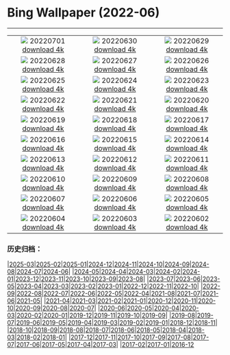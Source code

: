 # Bing Wallpaper (2022-06)
**************
| | | |
| :----: | :----: | :----: |
| ![](https://www.bing.com/th?id=OHR.WeatherGirls_DE-DE7340141862_1920x1080.jpg) 20220701 [download 4k](https://www.bing.com/th?id=OHR.WeatherGirls_DE-DE7340141862_UHD.jpg) | ![](https://www.bing.com/th?id=OHR.AcramanCrater_DE-DE1372697861_1920x1080.jpg) 20220630 [download 4k](https://www.bing.com/th?id=OHR.AcramanCrater_DE-DE1372697861_UHD.jpg) | ![](https://www.bing.com/th?id=OHR.PhangNgaBay_DE-DE1183484972_1920x1080.jpg) 20220629 [download 4k](https://www.bing.com/th?id=OHR.PhangNgaBay_DE-DE1183484972_UHD.jpg) |
| ![](https://www.bing.com/th?id=OHR.TafilaletOasis_DE-DE0997469504_1920x1080.jpg) 20220628 [download 4k](https://www.bing.com/th?id=OHR.TafilaletOasis_DE-DE0997469504_UHD.jpg) | ![](https://www.bing.com/th?id=OHR.ValensoleLavender_DE-DE0767050848_1920x1080.jpg) 20220627 [download 4k](https://www.bing.com/th?id=OHR.ValensoleLavender_DE-DE0767050848_UHD.jpg) | ![](https://www.bing.com/th?id=OHR.BBMomCub_DE-DE9961022833_1920x1080.jpg) 20220626 [download 4k](https://www.bing.com/th?id=OHR.BBMomCub_DE-DE9961022833_UHD.jpg) |
| ![](https://www.bing.com/th?id=OHR.MuenchenWelt_DE-DE9487283103_1920x1080.jpg) 20220625 [download 4k](https://www.bing.com/th?id=OHR.MuenchenWelt_DE-DE9487283103_UHD.jpg) | ![](https://www.bing.com/th?id=OHR.CenoteDiver_DE-DE9154723254_1920x1080.jpg) 20220624 [download 4k](https://www.bing.com/th?id=OHR.CenoteDiver_DE-DE9154723254_UHD.jpg) | ![](https://www.bing.com/th?id=OHR.MostarBridge_DE-DE8884260244_1920x1080.jpg) 20220623 [download 4k](https://www.bing.com/th?id=OHR.MostarBridge_DE-DE8884260244_UHD.jpg) |
| ![](https://www.bing.com/th?id=OHR.AmazonianEcuador_DE-DE8387887234_1920x1080.jpg) 20220622 [download 4k](https://www.bing.com/th?id=OHR.AmazonianEcuador_DE-DE8387887234_UHD.jpg) | ![](https://www.bing.com/th?id=OHR.GlastonburySolstice_DE-DE8254627770_1920x1080.jpg) 20220621 [download 4k](https://www.bing.com/th?id=OHR.GlastonburySolstice_DE-DE8254627770_UHD.jpg) | ![](https://www.bing.com/th?id=OHR.SwallowtailFlower_DE-DE7932090217_1920x1080.jpg) 20220620 [download 4k](https://www.bing.com/th?id=OHR.SwallowtailFlower_DE-DE7932090217_UHD.jpg) |
| ![](https://www.bing.com/th?id=OHR.SchwanAischgrund_DE-DE7167881210_1920x1080.jpg) 20220619 [download 4k](https://www.bing.com/th?id=OHR.SchwanAischgrund_DE-DE7167881210_UHD.jpg) | ![](https://www.bing.com/th?id=OHR.CelebratingSurfing_DE-DE5773891471_1920x1080.jpg) 20220618 [download 4k](https://www.bing.com/th?id=OHR.CelebratingSurfing_DE-DE5773891471_UHD.jpg) | ![](https://www.bing.com/th?id=OHR.Balsamroot_DE-DE5210042500_1920x1080.jpg) 20220617 [download 4k](https://www.bing.com/th?id=OHR.Balsamroot_DE-DE5210042500_UHD.jpg) |
| ![](https://www.bing.com/th?id=OHR.SeonamTemple_DE-DE1559380447_1920x1080.jpg) 20220616 [download 4k](https://www.bing.com/th?id=OHR.SeonamTemple_DE-DE1559380447_UHD.jpg) | ![](https://www.bing.com/th?id=OHR.ClingmansDome_DE-DE1419431068_1920x1080.jpg) 20220615 [download 4k](https://www.bing.com/th?id=OHR.ClingmansDome_DE-DE1419431068_UHD.jpg) | ![](https://www.bing.com/th?id=OHR.MuseumMile_DE-DE1271432019_1920x1080.jpg) 20220614 [download 4k](https://www.bing.com/th?id=OHR.MuseumMile_DE-DE1271432019_UHD.jpg) |
| ![](https://www.bing.com/th?id=OHR.OkavangoElephant_DE-DE1110473749_1920x1080.jpg) 20220613 [download 4k](https://www.bing.com/th?id=OHR.OkavangoElephant_DE-DE1110473749_UHD.jpg) | ![](https://www.bing.com/th?id=OHR.KampLintfortGarten_DE-DE0909224487_1920x1080.jpg) 20220612 [download 4k](https://www.bing.com/th?id=OHR.KampLintfortGarten_DE-DE0909224487_UHD.jpg) | ![](https://www.bing.com/th?id=OHR.MisoolIsland_DE-DE0612073033_1920x1080.jpg) 20220611 [download 4k](https://www.bing.com/th?id=OHR.MisoolIsland_DE-DE0612073033_UHD.jpg) |
| ![](https://www.bing.com/th?id=OHR.CRPoppies_DE-DE0447763489_1920x1080.jpg) 20220610 [download 4k](https://www.bing.com/th?id=OHR.CRPoppies_DE-DE0447763489_UHD.jpg) | ![](https://www.bing.com/th?id=OHR.SweetheartAbbey_DE-DE0298966642_1920x1080.jpg) 20220609 [download 4k](https://www.bing.com/th?id=OHR.SweetheartAbbey_DE-DE0298966642_UHD.jpg) | ![](https://www.bing.com/th?id=OHR.CommonDolphin_DE-DE0146658430_1920x1080.jpg) 20220608 [download 4k](https://www.bing.com/th?id=OHR.CommonDolphin_DE-DE0146658430_UHD.jpg) |
| ![](https://www.bing.com/th?id=OHR.HaagaRhododendron_DE-DE0023275997_1920x1080.jpg) 20220607 [download 4k](https://www.bing.com/th?id=OHR.HaagaRhododendron_DE-DE0023275997_UHD.jpg) | ![](https://www.bing.com/th?id=OHR.MuehleWarnstedt_DE-DE9891281597_1920x1080.jpg) 20220606 [download 4k](https://www.bing.com/th?id=OHR.MuehleWarnstedt_DE-DE9891281597_UHD.jpg) | ![](https://www.bing.com/th?id=OHR.RapadalenSNP_DE-DE9609049104_1920x1080.jpg) 20220605 [download 4k](https://www.bing.com/th?id=OHR.RapadalenSNP_DE-DE9609049104_UHD.jpg) |
| ![](https://www.bing.com/th?id=OHR.BannerPeak_DE-DE9454389675_1920x1080.jpg) 20220604 [download 4k](https://www.bing.com/th?id=OHR.BannerPeak_DE-DE9454389675_UHD.jpg) | ![](https://www.bing.com/th?id=OHR.MoabCycling_DE-DE9269517257_1920x1080.jpg) 20220603 [download 4k](https://www.bing.com/th?id=OHR.MoabCycling_DE-DE9269517257_UHD.jpg) | ![](https://www.bing.com/th?id=OHR.QueenJubilee_DE-DE3688722248_1920x1080.jpg) 20220602 [download 4k](https://www.bing.com/th?id=OHR.QueenJubilee_DE-DE3688722248_UHD.jpg) |

### 历史归档：

|[2025-03](/../2025-03/2025-03.md)|[2025-02](/../2025-02/2025-02.md)|[2025-01](/../2025-01/2025-01.md)|[2024-12](/../2024-12/2024-12.md)|[2024-11](/../2024-11/2024-11.md)|[2024-10](/../2024-10/2024-10.md)|[2024-09](/../2024-09/2024-09.md)|[2024-08](/../2024-08/2024-08.md)|[2024-07](/../2024-07/2024-07.md)|[2024-06](/../2024-06/2024-06.md)|
|[2024-05](/../2024-05/2024-05.md)|[2024-04](/../2024-04/2024-04.md)|[2024-03](/../2024-03/2024-03.md)|[2024-02](/../2024-02/2024-02.md)|[2024-01](/../2024-01/2024-01.md)|[2023-12](/../2023-12/2023-12.md)|[2023-11](/../2023-11/2023-11.md)|[2023-10](/../2023-10/2023-10.md)|[2023-09](/../2023-09/2023-09.md)|[2023-08](/../2023-08/2023-08.md)|
|[2023-07](/../2023-07/2023-07.md)|[2023-06](/../2023-06/2023-06.md)|[2023-05](/../2023-05/2023-05.md)|[2023-04](/../2023-04/2023-04.md)|[2023-03](/../2023-03/2023-03.md)|[2023-02](/../2023-02/2023-02.md)|[2023-01](/../2023-01/2023-01.md)|[2022-12](/../2022-12/2022-12.md)|[2022-11](/../2022-11/2022-11.md)|[2022-10](/../2022-10/2022-10.md)|
|[2022-09](/../2022-09/2022-09.md)|[2022-08](/../2022-08/2022-08.md)|[2022-07](/../2022-07/2022-07.md)|[2022-06](/2022-06.md)|[2022-05](/../2022-05/2022-05.md)|[2022-04](/../2022-04/2022-04.md)|[2021-08](/../2021-08/2021-08.md)|[2021-07](/../2021-07/2021-07.md)|[2021-06](/../2021-06/2021-06.md)|[2021-05](/../2021-05/2021-05.md)|
|[2021-04](/../2021-04/2021-04.md)|[2021-03](/../2021-03/2021-03.md)|[2021-02](/../2021-02/2021-02.md)|[2021-01](/../2021-01/2021-01.md)|[2020-12](/../2020-12/2020-12.md)|[2020-11](/../2020-11/2020-11.md)|[2020-10](/../2020-10/2020-10.md)|[2020-09](/../2020-09/2020-09.md)|[2020-08](/../2020-08/2020-08.md)|[2020-07](/../2020-07/2020-07.md)|
|[2020-06](/../2020-06/2020-06.md)|[2020-05](/../2020-05/2020-05.md)|[2020-04](/../2020-04/2020-04.md)|[2020-03](/../2020-03/2020-03.md)|[2020-02](/../2020-02/2020-02.md)|[2020-01](/../2020-01/2020-01.md)|[2019-12](/../2019-12/2019-12.md)|[2019-11](/../2019-11/2019-11.md)|[2019-10](/../2019-10/2019-10.md)|[2019-09](/../2019-09/2019-09.md)|
|[2019-08](/../2019-08/2019-08.md)|[2019-07](/../2019-07/2019-07.md)|[2019-06](/../2019-06/2019-06.md)|[2019-05](/../2019-05/2019-05.md)|[2019-04](/../2019-04/2019-04.md)|[2019-03](/../2019-03/2019-03.md)|[2019-02](/../2019-02/2019-02.md)|[2019-01](/../2019-01/2019-01.md)|[2018-12](/../2018-12/2018-12.md)|[2018-11](/../2018-11/2018-11.md)|
|[2018-10](/../2018-10/2018-10.md)|[2018-09](/../2018-09/2018-09.md)|[2018-08](/../2018-08/2018-08.md)|[2018-07](/../2018-07/2018-07.md)|[2018-06](/../2018-06/2018-06.md)|[2018-05](/../2018-05/2018-05.md)|[2018-04](/../2018-04/2018-04.md)|[2018-03](/../2018-03/2018-03.md)|[2018-02](/../2018-02/2018-02.md)|[2018-01](/../2018-01/2018-01.md)|
|[2017-12](/../2017-12/2017-12.md)|[2017-11](/../2017-11/2017-11.md)|[2017-10](/../2017-10/2017-10.md)|[2017-09](/../2017-09/2017-09.md)|[2017-08](/../2017-08/2017-08.md)|[2017-07](/../2017-07/2017-07.md)|[2017-06](/../2017-06/2017-06.md)|[2017-05](/../2017-05/2017-05.md)|[2017-04](/../2017-04/2017-04.md)|[2017-03](/../2017-03/2017-03.md)|
|[2017-02](/../2017-02/2017-02.md)|[2017-01](/../2017-01/2017-01.md)|[2016-12](/../2016-12/2016-12.md)